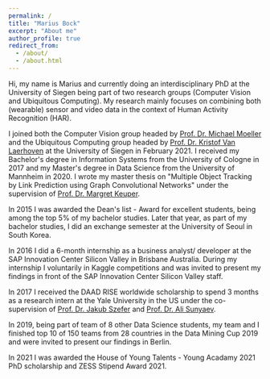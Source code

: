```yaml
---
permalink: /
title: "Marius Bock"
excerpt: "About me"
author_profile: true
redirect_from: 
  - /about/
  - /about.html
---
```


Hi, my name is Marius and currently doing an interdisciplinary PhD at the University of Siegen being part of two research groups (Computer Vision and Ubiquitous Computing). My research mainly focuses on combining both (wearable) sensor and video data in the context of Human Activity Recognition (HAR).


I joined both the Computer Vision group headed by [Prof. Dr. Michael Moeller](https://www.vsa.informatik.uni-siegen.de/en/moeller-michael) and the Ubiquitous Computing group headed by [Prof. Dr. Kristof Van Laerhoven](https://ubicomp.eti.uni-siegen.de/home/team/kristof.html?lang=de) at the University of Siegen in February 2021. I received my Bachelor's degree in Information Systems from the University of Cologne in 2017 and my Master's degree in Data Science from the University of Mannheim in 2020. I wrote my master thesis on "Multiple Object Tracking by Link Prediction using Graph Convolutional Networks" under the supervision of [Prof. Dr. Margret Keuper](https://www.uni-mannheim.de/dws/people/professors/prof-dr-ing-margret-keuper/).


In 2015 I was awarded the Dean's list - Award for excellent students, being among the top 5% of my bachelor studies. Later that year, as part of my bachelor studies, I did an exchange semester at the University of Seoul in South Korea.


In 2016 I did a 6-month internship as a business analyst/ developer at the SAP Innovation Center Silicon Valley in Brisbane Australia. During my internship I voluntarily in Kaggle competitions and was invited to present my findings in front of the SAP Innovation Center Silicon Valley staff. 


In 2017 I received the DAAD RISE worldwide scholarship to spend 3 months as a research intern at the Yale University in the US under the co-supervision of [Prof. Dr. Jakub Szefer](https://seas.yale.edu/faculty-research/faculty-directory/jakub-szefer) and [Prof. Dr. Ali Sunyaev](https://www.aifb.kit.edu/web/Ali_Sunyaev/en).


In 2019, being part of team of 8 other Data Science students, my team and I finished top 10 of 150 teams from 28 countries in the Data Mining Cup 2019 and were invited to present our findings in Berlin.


In 2021 I was awarded the House of Young Talents - Young Acadamy 2021 PhD scholarship and ZESS Stipend Award 2021.